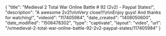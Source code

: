 {
    "title": "Medieval 2 Total War Online Battle # 92 (2v2) - Paypal States!",
    "description": "A awesome 2v2!\n\nVery close!!!\n\nEnjoy guys!  And thanks for watching!",
    "videoid": "117405984",
    "date_created": "1408050600",
    "date_modified": "1506478302",
    "type": "captivate",
    "layout": "video",
    "url": "\/v\/medieval-2-total-war-online-battle-92-2v2-paypal-states\/117405984"
}